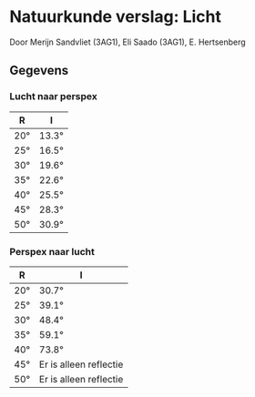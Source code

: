 # Natuurkunde verslag: Licht
Door Merijn Sandvliet (3AG1), Eli Saado (3AG1), E. Hertsenberg

## Gegevens

### Lucht naar perspex

R|I
---|---
20°|13.3°
25°|16.5°
30°|19.6°
35°|22.6°
40°|25.5°
45°|28.3°
50°|30.9°

### Perspex naar lucht

R|I
---|---
20°|30.7°
25°|39.1°
30°|48.4°
35°|59.1°
40°|73.8°
45°|Er is alleen reflectie
50°|Er is alleen reflectie
